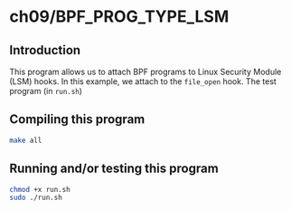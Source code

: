 # ch09/BPF_PROG_TYPE_LSM

## Introduction

This program allows us to attach BPF programs to Linux Security Module (LSM) hooks. In this example, we attach to the `file_open` hook. The test program (in `run.sh`)

## Compiling this program

```bash
make all
```

## Running and/or testing this program

```bash
chmod +x run.sh
sudo ./run.sh
```
